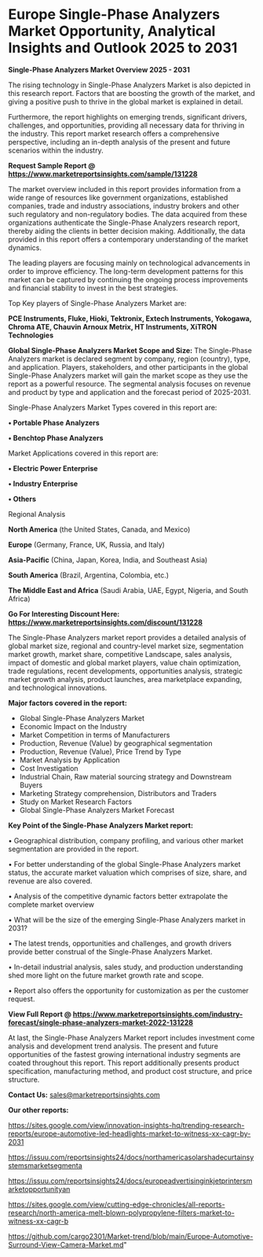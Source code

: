 # Europe Single-Phase Analyzers Market Opportunity, Analytical Insights and Outlook 2025 to 2031

<Strong> Single-Phase Analyzers Market Overview 2025 - 2031</strong>

The rising technology in Single-Phase Analyzers Market is also depicted in this research report. Factors that are boosting the growth of the market, and giving a positive push to thrive in the global market is explained in detail.

Furthermore, the report highlights on emerging trends, significant drivers, challenges, and opportunities, providing all necessary data for thriving in the industry. This report market research offers a comprehensive perspective, including an in-depth analysis of the present and future scenarios within the industry.

<strong>Request Sample Report @ <a href=https://www.marketreportsinsights.com/sample/131228>https://www.marketreportsinsights.com/sample/131228</a></strong>

The market overview included in this report provides information from a wide range of resources like government organizations, established companies, trade and industry associations, industry brokers and other such regulatory and non-regulatory bodies. The data acquired from these organizations authenticate the Single-Phase Analyzers research report, thereby aiding the clients in better decision making. Additionally, the data provided in this report offers a contemporary understanding of the market dynamics.

The leading players are focusing mainly on technological advancements in order to improve efficiency. The long-term development patterns for this market can be captured by continuing the ongoing process improvements and financial stability to invest in the best strategies.

Top Key players of Single-Phase Analyzers Market are:

<strong>PCE Instruments, Fluke, Hioki, Tektronix, Extech Instruments, Yokogawa, Chroma ATE, Chauvin Arnoux Metrix, HT Instruments, XiTRON Technologies</strong>

<strong><b>Global Single-Phase Analyzers Market Scope and Size:</b></strong>
The Single-Phase Analyzers market is declared segment by company, region (country), type, and application. Players, stakeholders, and other participants in the global Single-Phase Analyzers market will gain the market scope as they use the report as a powerful resource. The segmental analysis focuses on revenue and product by type and application and the forecast period of 2025-2031.

Single-Phase Analyzers Market Types covered in this report are:

<strong>• Portable Phase Analyzers

• Benchtop Phase Analyzers</strong>

Market Applications covered in this report are:

<strong>• Electric Power Enterprise

• Industry Enterprise

• Others</strong> 

Regional Analysis

<strong>North America</strong> (the United States, Canada, and Mexico)

<strong>Europe</strong> (Germany, France, UK, Russia, and Italy)

<strong>Asia-Pacific</strong> (China, Japan, Korea, India, and Southeast Asia)

<strong>South America</strong> (Brazil, Argentina, Colombia, etc.)

<strong>The Middle East and Africa</strong> (Saudi Arabia, UAE, Egypt, Nigeria, and South Africa)

<strong>Go For Interesting Discount Here: <a href=https://www.marketreportsinsights.com/discount/131228>https://www.marketreportsinsights.com/discount/131228</a></strong>

The Single-Phase Analyzers market report provides a detailed analysis of global market size, regional and country-level market size, segmentation market growth, market share, competitive Landscape, sales analysis, impact of domestic and global market players, value chain optimization, trade regulations, recent developments, opportunities analysis, strategic market growth analysis, product launches, area marketplace expanding, and technological innovations.

<strong><b>Major factors covered in the report:</b></strong>
<ul>
  <li>Global Single-Phase Analyzers Market </li>
  <li>Economic Impact on the Industry</li>
  <li>Market Competition in terms of Manufacturers</li>
  <li>Production, Revenue (Value) by geographical segmentation</li>
  <li>Production, Revenue (Value), Price Trend by Type</li>
  <li>Market Analysis by Application</li>
  <li>Cost Investigation</li>
  <li>Industrial Chain, Raw material sourcing strategy and Downstream Buyers</li>
  <li>Marketing Strategy comprehension, Distributors and Traders</li>
  <li>Study on Market Research Factors</li>
  <li>Global Single-Phase Analyzers Market Forecast</li>
</ul>

<strong><b>Key Point of the Single-Phase Analyzers Market report:</b></strong>

• Geographical distribution, company profiling, and various other market segmentation are provided in the report.

• For better understanding of the global Single-Phase Analyzers market status, the accurate market valuation which comprises of size, share, and revenue are also covered.

• Analysis of the competitive dynamic factors better extrapolate the complete market overview

• What will be the size of the emerging Single-Phase Analyzers market in 2031?

• The latest trends, opportunities and challenges, and growth drivers provide better construal of the Single-Phase Analyzers Market.

• In-detail industrial analysis, sales study, and production understanding shed more light on the future market growth rate and scope.

• Report also offers the opportunity for customization as per the customer request.

<strong><b>View Full Report @ <a href=https://www.marketreportsinsights.com/industry-forecast/single-phase-analyzers-market-2022-131228>https://www.marketreportsinsights.com/industry-forecast/single-phase-analyzers-market-2022-131228</a></b></strong>


At last, the Single-Phase Analyzers Market report includes investment come analysis and development trend analysis. The present and future opportunities of the fastest growing international industry segments are coated throughout this report. This report additionally presents product specification, manufacturing method, and product cost structure, and price structure.

<strong>Contact Us:</strong>
sales@marketreportsinsights.com

<strong>Our other reports:</strong>

<a href=https://sites.google.com/view/innovation-insights-hq/trending-research-reports/europe-automotive-led-headlights-market-to-witness-xx-cagr-by-2031>https://sites.google.com/view/innovation-insights-hq/trending-research-reports/europe-automotive-led-headlights-market-to-witness-xx-cagr-by-2031</a>

<a href=https://issuu.com/reportsinsights24/docs/northamericasolarshadecurtainsystemsmarketsegmenta>https://issuu.com/reportsinsights24/docs/northamericasolarshadecurtainsystemsmarketsegmenta</a>

<a href=https://issuu.com/reportsinsights24/docs/europeadvertisinginkjetprintersmarketopportunityan>https://issuu.com/reportsinsights24/docs/europeadvertisinginkjetprintersmarketopportunityan</a>

<a href=https://sites.google.com/view/cutting-edge-chronicles/all-reports-research/north-america-melt-blown-polypropylene-filters-market-to-witness-xx-cagr-b>https://sites.google.com/view/cutting-edge-chronicles/all-reports-research/north-america-melt-blown-polypropylene-filters-market-to-witness-xx-cagr-b</a>

<a href=https://github.com/cargo2301/Market-trend/blob/main/Europe-Automotive-Surround-View-Camera-Market.md>https://github.com/cargo2301/Market-trend/blob/main/Europe-Automotive-Surround-View-Camera-Market.md</a>"

